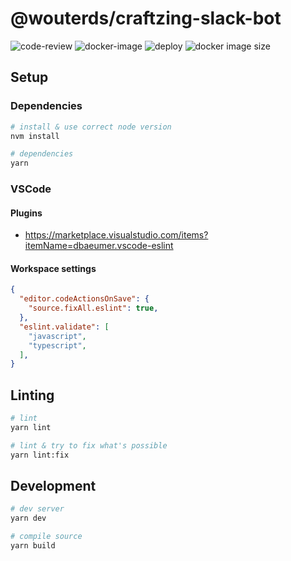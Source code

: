 # @wouterds/craftzing-slack-bot

![code-review](https://github.com/wouterds/craftzing-slack-bot/workflows/code-review/badge.svg)
![docker-image](https://github.com/wouterds/craftzing-slack-bot/workflows/docker-image/badge.svg)
![deploy](https://github.com/wouterds/craftzing-slack-bot/workflows/deploy/badge.svg)
![docker image size](https://ghcr-badge.herokuapp.com/wouterds/craftzing-slack-bot/size)

## Setup

### Dependencies

```bash
# install & use correct node version
nvm install

# dependencies
yarn
```


### VSCode

#### Plugins

- https://marketplace.visualstudio.com/items?itemName=dbaeumer.vscode-eslint

#### Workspace settings

```json
{
  "editor.codeActionsOnSave": {
    "source.fixAll.eslint": true,
  },
  "eslint.validate": [
    "javascript",
    "typescript",
  ],
}
```

## Linting

```bash
# lint
yarn lint

# lint & try to fix what's possible
yarn lint:fix
```

## Development

```bash
# dev server
yarn dev

# compile source
yarn build
```
